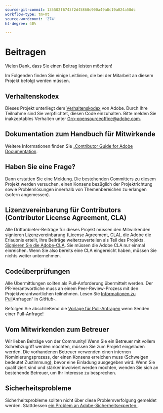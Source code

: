 ```yaml
---
source-git-commit: 135502f6743f2d45860c900a49a8c19a024a58dc
workflow-type: tm+mt
source-wordcount: '274'
ht-degree: 40%

---
```

# Beitragen

Vielen Dank, dass Sie einen Beitrag leisten möchten!

Im Folgenden finden Sie einige Leitlinien, die bei der Mitarbeit an diesem Projekt befolgt werden müssen.

## Verhaltenskodex

Dieses Projekt unterliegt dem [Verhaltenskodex](code-of-conduct.md) von Adobe. Durch Ihre Teilnahme sind Sie verpflichtet, diesen Code einzuhalten. Bitte melden Sie inakzeptables Verhalten unter [Grp-opensourceoffice@adobe.com](mailto:Grp-opensourceoffice@adobe.com).

## Dokumentation zum Handbuch für Mitwirkende

Weitere Informationen finden Sie [&#x200B; „Contributor Guide for Adobe Documentation](https://experienceleague.adobe.com/de/docs/contributor/contributor-guide/introduction).

## Haben Sie eine Frage?

Dann erstatten Sie eine Meldung. Die bestehenden Committers zu diesem Projekt werden versuchen, einen Konsens bezüglich der Projektrichtung sowie Problemlösungen innerhalb von Themenbereichen zu erlangen (sofern angemessen).

## Lizenzvereinbarung für Contributors (Contributor License Agreement, CLA)

Alle Drittanbieter-Beiträge für dieses Projekt müssen den Mitwirkenden signieren
Lizenzvereinbarung (License Agreement, CLA), die Adobe die Erlaubnis erteilt, Ihre Beiträge weiterzuverteilen
als Teil des Projekts. [Signieren Sie die Adobe-CLA](https://opensource.adobe.com/cla.html). Sie müssen die Adobe CLA nur einmal einreichen. Wenn Sie also bereits eine CLA eingereicht haben, müssen Sie nichts weiter unternehmen.

## Codeüberprüfungen

Alle Übermittlungen sollten als Pull-Anforderung übermittelt werden. Der PR-Verantwortliche muss an einem Peer-Review-Prozess mit den Projektverantwortlichen teilnehmen. Lesen Sie [Informationen zu Pull](https://docs.github.com/en/pull-requests/collaborating-with-pull-requests/proposing-changes-to-your-work-with-pull-requests/about-pull-requests)Anfragen“ in _GitHub-_.

Befolgen Sie abschließend die [Vorlage für Pull-Anfragen](PULL_REQUEST_TEMPLATE.md) wenn
Senden einer Pull-Anfrage!

## Vom Mitwirkenden zum Betreuer

Wir lieben Beiträge von der Community! Wenn Sie ein Betreuer mit vollem Schreibzugriff werden möchten, müssen Sie zum Projekt eingeladen werden. Die vorhandenen Betreuer verwenden einen internen Nominierungsprozess, der einen Konsens erreichen muss (Schweigen bedeutet Zustimmung), bevor eine Einladung ausgegeben wird. Wenn Sie qualifiziert sind und stärker involviert werden möchten, wenden Sie sich an bestehende Betreuer, um Ihr Interesse zu besprechen.

## Sicherheitsprobleme

Sicherheitsprobleme sollten nicht über diese Problemverfolgung gemeldet werden. Stattdessen [ein Problem an Adobe-Sicherheitsexperten &#x200B;](https://helpx.adobe.com/de/security/alertus.html).
